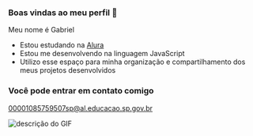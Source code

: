 ### Boas vindas ao meu perfil 🐺

Meu nome é Gabriel

- Estou estudando na [Alura](https://www.alura.com.br)
- Estou me desenvolvendo na linguagem JavaScript
- Utilizo esse espaço para minha organização e compartilhamento dos meus projetos desenvolvidos

### Você pode entrar em contato comigo

00001085759507sp@al.educacao.sp.gov.br

![descrição do GIF](https://tenor.com/bN93l.gif )
